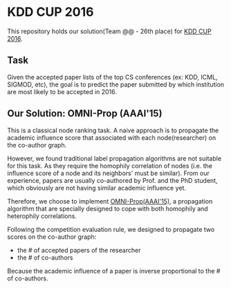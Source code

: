 # KDD CUP 2016
This repository holds our solution(Team @@ - 26th place) for [KDD CUP 2016](https://kddcup2016.azurewebsites.net/).

## Task
Given the accepted paper lists of the top CS conferences (ex: KDD, ICML, SIGMOD, etc), the goal is to predict the paper submitted by which institution are most likely to be accepted in 2016.

## Our Solution: OMNI-Prop (AAAI'15)
This is a classical node ranking task. A naive approach is to propagate the academic influence score that associated with each node(researcher) on the co-author graph.

However, we found traditional label propagation algorithms are not suitable for this task. As they require the homophily correlation of nodes (i.e. the influence score of a node and its neighbors' must be similar). From our experience, papers are usually co-authored by Prof. and the PhD student, which obviously are not having similar academic influence yet.

Therefore, we choose to implement [OMNI-Prop(AAAI'15)](https://www.aaai.org/ocs/index.php/AAAI/AAAI15/paper/view/9382), a propagation algorithm that are specially designed to cope with both homophily and heterophily correlations.

Following the competition evaluation rule, we designed to propagate two scores on the co-author graph:
 * the # of accepted papers of the researcher
 * the # of co-authors

Because the academic influence of a paper is inverse proportional to the # of co-authors.
